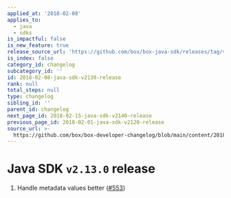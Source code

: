 ```yaml
---
applied_at: '2018-02-08'
applies_to:
  - java
  - sdks
is_impactful: false
is_new_feature: true
release_source_url: 'https://github.com/box/box-java-sdk/releases/tag/v2.13.0'
is_index: false
category_id: changelog
subcategory_id: ''
id: 2018-02-08-java-sdk-v2130-release
rank: null
total_steps: null
type: changelog
sibling_id: ''
parent_id: changelog
next_page_id: 2018-02-15-java-sdk-v2140-release
previous_page_id: 2018-02-01-java-sdk-v2120-release
source_url: >-
  https://github.com/box/box-developer-changelog/blob/main/content/2018/02-08-java-sdk-v2130-release.md
---
```

# Java SDK `v2.13.0` release

1. Handle metadata values better ([#553](https://github.com/box/box-java-sdk/pull/553))
